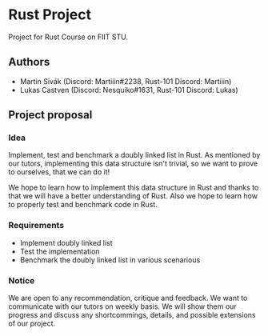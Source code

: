 # Rust Project

Project for Rust Course on FIIT STU.

## Authors

- Martin Sivák (Discord: Martiiin#2238, Rust-101 Discord: Martiiin)
- Lukas Castven (Discord: Nesquiko#1631, Rust-101 Discord: Lukas)

## Project proposal

### Idea

Implement, test and benchmark a doubly linked list in Rust. As mentioned by our
tutors, implementing this data structure isn't trivial, so we want to prove to
ourselves, that we can do it!

We hope to learn how to implement this data structure in Rust and thanks to
that we will have a better understanding of Rust. Also we hope to learn how to
properly test and benchmark code in Rust.

### Requirements

- Implement doubly linked list
- Test the implementation
- Benchmark the doubly linked list in various scenarious

### Notice

We are open to any recommendation, critique and feedback. We want to communicate
with our tutors on weekly basis. We will show them our progress and discuss
any shortcommings, details, and possible extensions of our project.
